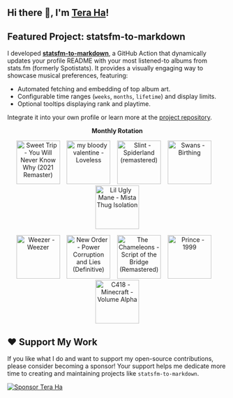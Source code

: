 ## Hi there 👋, I'm [Tera Ha](https://teraha.com)!

## Featured Project: statsfm-to-markdown

I developed **[statsfm-to-markdown](https://github.com/teraha-dev/statsfm-to-markdown)**, a GitHub Action that dynamically updates your profile README with your most listened-to albums from stats.fm (formerly Spotistats). It provides a visually engaging way to showcase musical preferences, featuring:

* Automated fetching and embedding of top album art.
* Configurable time ranges (`weeks`, `months`, `lifetime`) and display limits.
* Optional tooltips displaying rank and playtime.

Integrate it into your own profile or learn more at the [project repository](https://github.com/teraha-dev/statsfm-to-markdown).

<p align="center"><strong>Monthly Rotation</strong></p> 

<!-- STATSFM START -->

<p align="center"><a href="https://open.spotify.com/album/0kmPn6M3cue7rec6Unw6BD" target="_blank" rel="noopener noreferrer" title="#1 Sweet Trip - You Will Never Know Why (2021 Remaster) (6h 18m)"><img src="https://is1-ssl.mzstatic.com/image/thumb/Music126/v4/7c/4f/98/7c4f9871-cc8a-ebe2-fcb3-2764971f0e6d/708527202227.jpg/768x768bb.jpg" alt="Sweet Trip - You Will Never Know Why (2021 Remaster)" width="100" height="100"></a>    <a href="https://open.spotify.com/album/3GH4IiI6jQAIvnHVdb5FB6" target="_blank" rel="noopener noreferrer" title="#2 my bloody valentine - Loveless (4h 46m)"><img src="https://is1-ssl.mzstatic.com/image/thumb/Music116/v4/d8/9c/a2/d89ca2ad-3191-d877-4c2f-13fb3e619a7b/887830015998.png/768x768bb.jpg" alt="my bloody valentine - Loveless" width="100" height="100"></a>    <a href="https://open.spotify.com/album/3crSdepGPHDSUXAU9y98lG" target="_blank" rel="noopener noreferrer" title="#3 Slint - Spiderland (remastered) (2h 54m)"><img src="https://is1-ssl.mzstatic.com/image/thumb/Music125/v4/2d/62/b7/2d62b77d-9518-b5f1-7212-5542597953c2/cover.jpg/768x768bb.jpg" alt="Slint - Spiderland (remastered)" width="100" height="100"></a>    <a href="#" target="_blank" rel="noopener noreferrer" title="#4 Swans - Birthing (1h 55m)"><img src="https://is1-ssl.mzstatic.com/image/thumb/Music211/v4/29/80/00/298000b5-a167-fb6a-369b-fd1fe20e0ffd/5400863182243_cover.jpg/768x768bb.jpg" alt="Swans - Birthing" width="100" height="100"></a>    <a href="https://open.spotify.com/album/6VNXIYzXocTyZMNDLG88Gb" target="_blank" rel="noopener noreferrer" title="#5 Lil Ugly Mane - Mista Thug Isolation (1h 46m)"><img src="https://is1-ssl.mzstatic.com/image/thumb/Music114/v4/b9/50/6d/b9506d81-f62b-f8c9-09c9-a3176954b518/artwork.jpg/768x768bb.jpg" alt="Lil Ugly Mane - Mista Thug Isolation" width="100" height="100"></a></p>
<p align="center"><a href="https://open.spotify.com/album/1xpGyKyV26uPstk1Elgp9Q" target="_blank" rel="noopener noreferrer" title="#6 Weezer - Weezer (1h 34m)"><img src="https://is1-ssl.mzstatic.com/image/thumb/Music221/v4/d0/16/da/d016da24-577e-b584-3a5a-116efb5ca362/16UMGIM52971.rgb.jpg/768x768bb.jpg" alt="Weezer - Weezer" width="100" height="100"></a>    <a href="https://open.spotify.com/album/07LbPg138V7VfvZjsQ04aH" target="_blank" rel="noopener noreferrer" title="#7 New Order - Power Corruption and Lies (Definitive) (1h 22m)"><img src="https://is1-ssl.mzstatic.com/image/thumb/Music126/v4/68/d3/13/68d31343-dbc6-fae0-c633-3ddcbd105f3a/190295420291.jpg/768x768bb.jpg" alt="New Order - Power Corruption and Lies (Definitive)" width="100" height="100"></a>    <a href="https://open.spotify.com/album/0b8KChWO3kRpVRZNdNxms3" target="_blank" rel="noopener noreferrer" title="#8 The Chameleons - Script of the Bridge (Remastered) (1h 10m)"><img src="https://is1-ssl.mzstatic.com/image/thumb/Music125/v4/03/7d/21/037d2113-f1f3-f893-27c0-621f7c6e2eb3/mzi.fygdftta.jpg/768x768bb.jpg" alt="The Chameleons - Script of the Bridge (Remastered)" width="100" height="100"></a>    <a href="https://open.spotify.com/album/34MHuXONazzgSxI0cThpAg" target="_blank" rel="noopener noreferrer" title="#9 Prince - 1999 (1h 9m)"><img src="https://is1-ssl.mzstatic.com/image/thumb/Music123/v4/9e/ef/2f/9eef2ff2-66d3-bb81-3bda-6135bd9c75da/603497849970.jpg/768x768bb.jpg" alt="Prince - 1999" width="100" height="100"></a>    <a href="https://open.spotify.com/album/3Gt7rOjcZQoHCfnKl5AkK7" target="_blank" rel="noopener noreferrer" title="#10 C418 - Minecraft - Volume Alpha (1h 8m)"><img src="https://is1-ssl.mzstatic.com/image/thumb/Music115/v4/08/11/31/08113125-d66e-1f90-65d9-08e28000495c/859705593825_cover.jpg/768x768bb.jpg" alt="C418 - Minecraft - Volume Alpha" width="100" height="100"></a></p>
<!-- STATSFM END -->

## ❤️ Support My Work

If you like what I do and want to support my open-source contributions, please consider becoming a sponsor! Your support helps me dedicate more time to creating and maintaining projects like `statsfm-to-markdown`.

[![Sponsor Tera Ha](https://img.shields.io/github/sponsors/teraha-dev?style=social&logo=github)](https://github.com/sponsors/teraha-dev)
